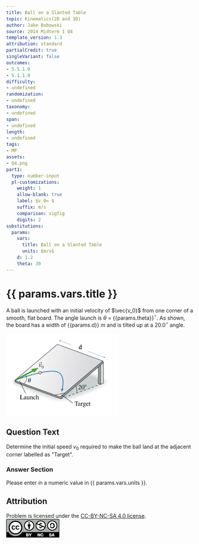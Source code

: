 ```yaml
---
title: Ball on a Slanted Table
topic: Kinematics(2D and 3D)
author: Jake Bobowski
source: 2014 Midterm 1 Q4
template_version: 1.3
attribution: standard
partialCredit: true
singleVariant: false
outcomes:
- 5.5.1.0
- 5.1.1.0
difficulty:
- undefined
randomization:
- undefined
taxonomy:
- undefined
span:
- undefined
length:
- undefined
tags:
- MP
assets:
- Q4.png
part1:
  type: number-input
  pl-customizations:
    weight: 1
    allow-blank: true
    label: $v_0= $
    suffix: m/s
    comparison: sigfig
    digits: 2
substitutions:
  params:
    vars:
      title: Ball on a Slanted Table
      units: $m/s$
    d: 1.2
    theta: 30
---
```

# {{ params.vars.title }}
A ball is launched with an initial velocity of $\vec{v_0}$ from one corner of a smooth, flat board.
The angle launch is $\theta$ = {{params.theta}}$^{\circ}$.
As shown, the board has a width of {{params.d}} $m$ and is tilted up at a 20.0$^{\circ}$ angle.

<img src="Q4.png" width=300 alt="A table of width d is slanted at 20 degrees. A ball is launched from the bottom left corner towards the bottom right corner at and angle theta." >

## Question Text

Determine the initial speed $v_0$ required to make the ball land at the adjacent corner labelled as "Target".

### Answer Section

Please enter in a numeric value in {{ params.vars.units }}.

## Attribution

Problem is licensed under the [CC-BY-NC-SA 4.0 license](https://creativecommons.org/licenses/by-nc-sa/4.0/).<br> ![The Creative Commons 4.0 license requiring attribution-BY, non-commercial-NC, and share-alike-SA license.](https://raw.githubusercontent.com/firasm/bits/master/by-nc-sa.png)
